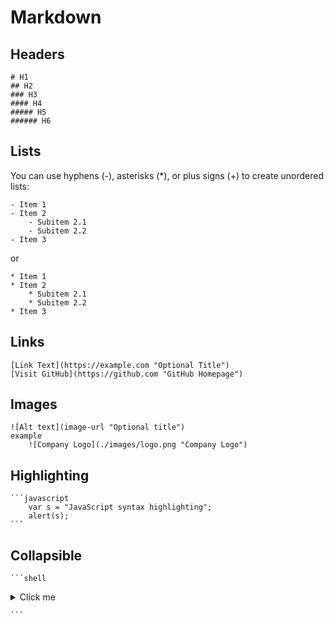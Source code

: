 # Markdown
## Headers
    # H1
    ## H2
    ### H3
    #### H4
    ##### H5
    ###### H6
## Lists
You can use hyphens (-), asterisks (*), or plus signs (+) to create unordered lists:

    - Item 1
    - Item 2
        - Subitem 2.1
        - Subitem 2.2
    - Item 3
or

    * Item 1
    * Item 2
        * Subitem 2.1
        * Subitem 2.2
    * Item 3
## Links
    [Link Text](https://example.com "Optional Title")
    [Visit GitHub](https://github.com "GitHub Homepage")
## Images
    ![Alt text](image-url "Optional title")
    example
        ![Company Logo](./images/logo.png "Company Logo")
## Highlighting
    ```javascript
        var s = "JavaScript syntax highlighting";
        alert(s);
    ```

## Collapsible

    ```shell
<details>
  <summary>Click me</summary>
  
  ### Heading
  1. Foo
  2. Bar
     * Baz
     * Qux

  ### Some Javascript
  ```js
  function logSomething(something) {
    console.log('Something', something);
  }
  ```
</details>

    ```

